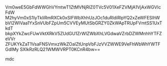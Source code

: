 Vm0weE5GbFdWWGhVYmtwT1ZtMVNjRlZ0TVc5V01XeFZVMjA1VjAxWGVIcFdW
M2hyVm0xS1IyTkliRmRXCk0xSlFWbXhhUzJOc1duRldiRlpYQ2xZeWFESlhW
bVI2WlVaa1YxSnVUbFZpUm5CVVEyMUtSbGRZY0ZkWApTRUpFVmtSS1UxTkdT
bkpXYkZwcFUwVktXRkV5ZUdGU1ZrWlZWbXhLVGdwaVZrbDZWMnhhYTFZeVVr
ZFUKYkZaT1VsaFNSVmxzWkZOalZtUnpVbFJzVVZWWE9VeFhWbWhYWTFGdlMy
SXlkRzRLQ21WMWVRPT0KCnR4bw==

mdc